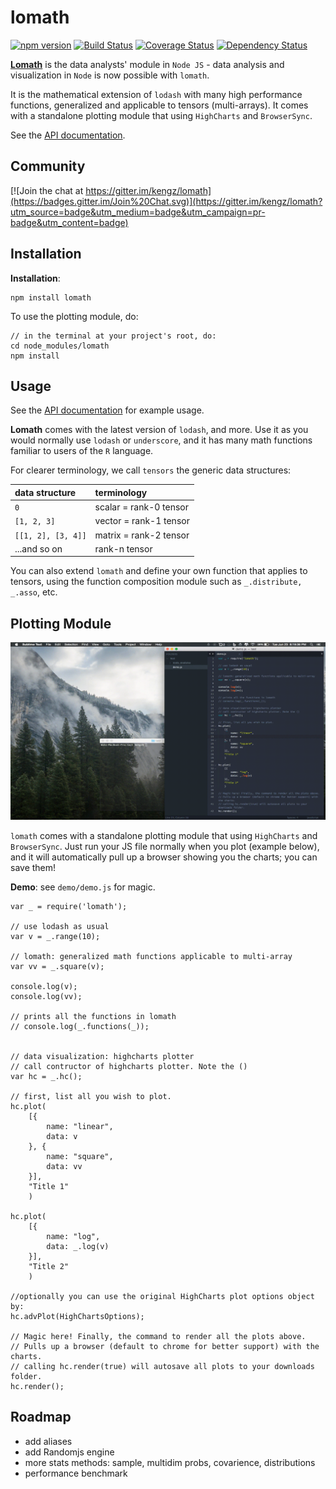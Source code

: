 # lomath

[![npm version](https://badge.fury.io/js/lomath.svg)](http://badge.fury.io/js/lomath) [![Build Status](https://travis-ci.org/kengz/lomath.svg?branch=master)](https://travis-ci.org/kengz/lomath) [![Coverage Status](https://coveralls.io/repos/kengz/lomath/badge.svg?branch=master)](https://coveralls.io/r/kengz/lomath?branch=master) [![Dependency Status](https://gemnasium.com/kengz/lomath.svg)](https://gemnasium.com/kengz/lomath)

[**Lomath**](https://github.com/kengz/lomath) is the data analysts' module in `Node JS` - data analysis and visualization in `Node` is now possible with `lomath`.

It is the mathematical extension of `lodash` with many high performance functions, generalized and applicable to tensors (multi-arrays). It comes with a standalone plotting module that using `HighCharts` and `BrowserSync`.

See the [API documentation](http://kengz.github.io/lomath/).

## Community

[![Join the chat at https://gitter.im/kengz/lomath](https://badges.gitter.im/Join%20Chat.svg)](https://gitter.im/kengz/lomath?utm_source=badge&utm_medium=badge&utm_campaign=pr-badge&utm_content=badge)

## Installation

**Installation**:

```
npm install lomath
```


To use the plotting module, do:

```
// in the terminal at your project's root, do:
cd node_modules/lomath
npm install
```

## Usage

See the [API documentation](http://kengz.github.io/lomath/) for example usage.

**Lomath** comes with the latest version of `lodash`, and more. Use it as you would normally use `lodash` or `underscore`, and it has many math functions familiar to users of the `R` language.

For clearer terminology, we call `tensors` the generic data structures:

| data structure | terminology |
|:---|:---|
| `0` | scalar = rank-0 tensor |
| `[1, 2, 3]` | vector = rank-1 tensor |
| `[[1, 2], [3, 4]]` | matrix = rank-2 tensor |
| ...and so on | rank-n tensor |

You can also extend `lomath` and define your own function that applies to tensors, using the function composition module such as `_.distribute, _.asso`, etc.

## Plotting Module

![Sample plot](./demo.gif)

`lomath` comes with a standalone plotting module that using `HighCharts` and `BrowserSync`. Just run your JS file normally when you plot (example below), and it will automatically pull up a browser showing you the charts; you can save them!

**Demo**: see `demo/demo.js` for magic.

```
var _ = require('lomath');

// use lodash as usual
var v = _.range(10);

// lomath: generalized math functions applicable to multi-array
var vv = _.square(v);

console.log(v);
console.log(vv);

// prints all the functions in lomath
// console.log(_.functions(_));


// data visualization: highcharts plotter
// call contructor of highcharts plotter. Note the ()
var hc = _.hc();

// first, list all you wish to plot.
hc.plot(
    [{
        name: "linear",
        data: v
    }, {
        name: "square",
        data: vv
    }],
    "Title 1"
    )

hc.plot(
    [{
        name: "log",
        data: _.log(v)
    }],
    "Title 2"
    )

//optionally you can use the original HighCharts plot options object by:
hc.advPlot(HighChartsOptions);

// Magic here! Finally, the command to render all the plots above.
// Pulls up a browser (default to chrome for better support) with the charts.
// calling hc.render(true) will autosave all plots to your downloads folder.
hc.render();

```


## Roadmap
- add aliases
- add Randomjs engine
- more stats methods: sample, multidim probs, covarience, distributions
- performance benchmark
